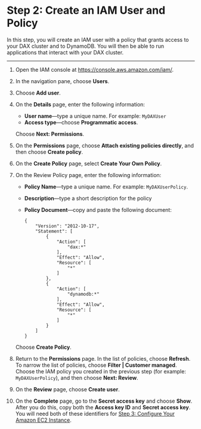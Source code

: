 # Step 2: Create an IAM User and Policy<a name="DAX.client.create-user-policy"></a>

In this step, you will create an IAM user with a policy that grants access to your DAX cluster and to DynamoDB\. You will then be able to run applications that interact with your DAX cluster\.

****

1. Open the IAM console at [https://console\.aws\.amazon\.com/iam/](https://console.aws.amazon.com/iam/)\.

1. In the navigation pane, choose **Users**\.

1. Choose **Add user**\.

1. On the **Details** page, enter the following information:
   + **User name**—type a unique name\. For example: `MyDAXUser`
   + **Access type**—choose **Programmatic access**\.

   Choose **Next: Permissions**\.

1. On the **Permissions** page, choose **Attach existing policies directly**, and then choose **Create policy**\.

1. On the **Create Policy** page, select **Create Your Own Policy**\.

1. On the Review Policy page, enter the following information:
   + **Policy Name**—type a unique name\. For example: `MyDAXUserPolicy`\.
   + **Description**—type a short description for the policy
   + **Policy Document**—copy and paste the following document:

     ```
     {
         "Version": "2012-10-17",
         "Statement": [
             {
                 "Action": [
                     "dax:*"
                 ],
                 "Effect": "Allow",
                 "Resource": [
                     "*"
                 ]
             },
             {
                 "Action": [
                     "dynamodb:*"
                 ],
                 "Effect": "Allow",
                 "Resource": [
                     "*"
                 ]
             }
         ]
     }
     ```

   Choose **Create Policy**\.

1. Return to the **Permissions** page\. In the list of policies, choose **Refresh**\. To narrow the list of policies, choose **Filter \| Customer managed**\. Choose the IAM policy you created in the previous step \(for example: `MyDAXUserPolicy`\), and then choose **Next: Review**\.

1. On the **Review** page, choose **Create user**\.

1. On the **Complete** page, go to the **Secret access key** and choose **Show**\. After you do this, copy both the **Access key ID** and **Secret access key**\. You will need both of these identifiers for [Step 3: Configure Your Amazon EC2 Instance](DAX.client.configure-ec2-instance.md)\.